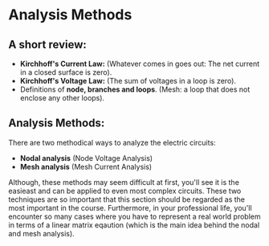 # Analysis Methods

## A short review:
- **Kirchhoff's Current Law:** (Whatever comes in goes out: The net current in a closed surface is zero).
- **Kirchhoff's Voltage Law:** (The sum of voltages in a loop is zero).
- Definitions of **node, branches and loops**. (Mesh: a loop that does not enclose any other loops).

## Analysis Methods:
There are two methodical ways to analyze the electric circuits:
- **Nodal analysis** (Node Voltage Analysis)
- **Mesh analysis** (Mesh Current Analysis)

Although, these methods may seem difficult at first, you'll see it is the easieast and can be applied to even most complex circuits. These two techniques are so important that this section should be regarded as the most important in the course. Furthermore, in your professional life, you'll encounter so many cases where you have to represent a real world problem in terms of a linear matrix eqaution (which is the main idea behind the nodal and mesh analysis).
